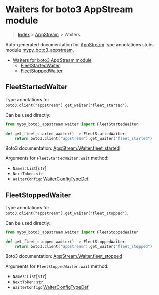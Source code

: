 # Waiters for boto3 AppStream module

> [Index](..) > [AppStream](.) > Waiters

Auto-generated documentation for
[AppStream](https://boto3.amazonaws.com/v1/documentation/api/latest/reference/services/appstream.html#AppStream)
type annotations stubs module
[mypy_boto3_appstream](https://pypi.org/project/mypy-boto3-appstream/).

- [Waiters for boto3 AppStream module](#waiters-for-boto3-appstream-module)
  - [FleetStartedWaiter](#fleetstartedwaiter)
  - [FleetStoppedWaiter](#fleetstoppedwaiter)

## FleetStartedWaiter

Type annotations for `boto3.client("appstream").get_waiter("fleet_started")`.

Can be used directly:

```python
from mypy_boto3_appstream.waiter import FleetStartedWaiter

def get_fleet_started_waiter() -> FleetStartedWaiter:
    return boto3.client("appstream").get_waiter("fleet_started")
```

Boto3 documentation:
[AppStream.Waiter.fleet_started](https://boto3.amazonaws.com/v1/documentation/api/latest/reference/services/appstream.html#AppStream.Waiter.FleetStarted)

Arguments for `FleetStartedWaiter.wait` method:

- `Names`: `List`\[`str`\]
- `NextToken`: `str`
- `WaiterConfig`: [WaiterConfigTypeDef](./type_defs.md#waiterconfigtypedef)

## FleetStoppedWaiter

Type annotations for `boto3.client("appstream").get_waiter("fleet_stopped")`.

Can be used directly:

```python
from mypy_boto3_appstream.waiter import FleetStoppedWaiter

def get_fleet_stopped_waiter() -> FleetStoppedWaiter:
    return boto3.client("appstream").get_waiter("fleet_stopped")
```

Boto3 documentation:
[AppStream.Waiter.fleet_stopped](https://boto3.amazonaws.com/v1/documentation/api/latest/reference/services/appstream.html#AppStream.Waiter.FleetStopped)

Arguments for `FleetStoppedWaiter.wait` method:

- `Names`: `List`\[`str`\]
- `NextToken`: `str`
- `WaiterConfig`: [WaiterConfigTypeDef](./type_defs.md#waiterconfigtypedef)
